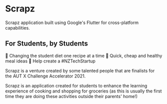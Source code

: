 # Scrapz

Scrapz application built using Google's Flutter for cross-platform capabilities.

## For Students, by Students

🥕 Changing the student diet one recipe at a time
🌿 Quick, cheap and healthy meal ideas
💫 Help create a #NZTechStartup

Scrapz is a venture created by some talented people that are finalists for the AUT X Challenge Accelerator 2021.

Scrapz is an application created for students to enhance the learning experience of cooking and
shopping for groceries (as this is usually the first time they are doing these activities outside
their parents' home!)